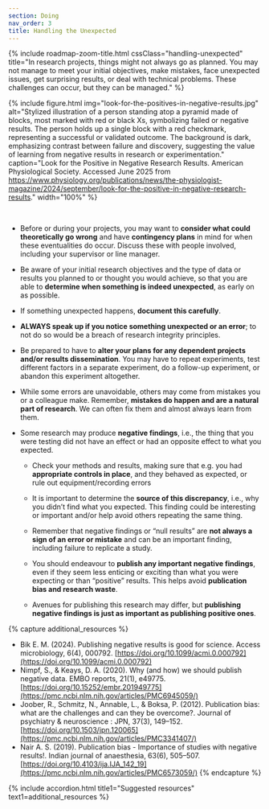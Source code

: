 ```yaml
---
section: Doing
nav_order: 3
title: Handling the Unexpected
---
```


{% include roadmap-zoom-title.html cssClass="handling-unexpected" title="In research projects, things might not always go as planned. You may not manage to meet your initial objectives, make mistakes, face unexpected issues, get surprising results, or deal with technical problems. These challenges can occur, but they can be managed." %} 

{% include figure.html img="look-for-the-positives-in-negative-results.jpg" alt="Stylized illustration of a person standing atop a pyramid made of blocks, most marked with red or black Xs, symbolizing failed or negative results. The person holds up a single block with a red checkmark, representing a successful or validated outcome. The background is dark, emphasizing contrast between failure and discovery, suggesting the value of learning from negative results in research or experimentation." caption="Look for the Positive in Negative Research Results. American Physiological Society. Accessed June 2025 from https://www.physiology.org/publications/news/the-physiologist-magazine/2024/september/look-for-the-positive-in-negative-research-results." width="100%" %}

  

  - Before or during your projects, you may want to **consider what could theoretically go wrong** and have **contingency plans** in mind for when these eventualities do occur. Discuss these with people involved, including your supervisor or line manager. 

  - Be aware of your initial research objectives and the type of data or results you planned to or thought you would achieve, so that you are able to **determine when something is indeed unexpected**, as early on as possible. 

  - If something unexpected happens, **document this carefully**.

  - **ALWAYS speak up if you notice something unexpected or an error**; to not do so would be a breach of research integrity principles. 

  - Be prepared to have to **alter your plans for any dependent projects and/or results dissemination**. You may have to repeat experiments, test different factors in a separate experiment, do a follow-up experiment, or abandon this experiment altogether.  

  - While some errors are unavoidable, others may come from mistakes you or a colleague make. Remember, **mistakes do happen and are a natural part of research**. We can often fix them and almost always learn from them.  

  - Some research may produce **negative findings**, i.e., the thing that you were testing did not have an effect or had an opposite effect to what you expected. 

    - Check your methods and results, making sure that e.g. you had **appropriate controls in place**, and they behaved as expected, or rule out equipment/recording errors 

    - It is important to determine the **source of this discrepancy**, i.e., why you didn’t find what you expected. This finding could be interesting or important and/or help avoid others repeating the same thing.  

    - Remember that negative findings or “null results” are **not always a sign of an error or mistake** and can be an important finding, including failure to replicate a study.  

    - You should endeavour to **publish any important negative findings**, even if they seem less enticing or exciting than what you were expecting or than “positive” results. This helps avoid **publication bias and research waste**.  

    - Avenues for publishing this research may differ, but **publishing negative findings is just as important as publishing positive ones**.  

{% capture additional_resources %}
- Bik E. M. (2024). Publishing negative results is good for science. Access microbiology, 6(4), 000792. [https://doi.org/10.1099/acmi.0.000792](https://doi.org/10.1099/acmi.0.000792)
- Nimpf, S., & Keays, D. A. (2020). Why (and how) we should publish negative data. EMBO reports, 21(1), e49775. [https://doi.org/10.15252/embr.201949775](https://pmc.ncbi.nlm.nih.gov/articles/PMC6945059/)
- Joober, R., Schmitz, N., Annable, L., & Boksa, P. (2012). Publication bias: what are the challenges and can they be overcome?. Journal of psychiatry & neuroscience : JPN, 37(3), 149–152. [https://doi.org/10.1503/jpn.120065](https://pmc.ncbi.nlm.nih.gov/articles/PMC3341407/)
- Nair A. S. (2019). Publication bias - Importance of studies with negative results!. Indian journal of anaesthesia, 63(6), 505–507. [https://doi.org/10.4103/ija.IJA_142_19](https://pmc.ncbi.nlm.nih.gov/articles/PMC6573059/)
{% endcapture %}

{% include accordion.html title1="Suggested resources" text1=additional_resources %}
